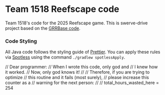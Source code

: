 # Team 1518 Reefscape code

Team 1518's code for the 2025 Reefscape game. This is swerve-drive project based on the [GRRBase code](https://github.com/Greater-Rochester-Robotics/GRRBase/).


### Code Styling
All Java code follows the styling guide of [Prettier](https://prettier.io/). You can apply these rules via [Spotless](https://github.com/diffplug/spotless/tree/main) using the command `./gradlew spotlessApply`.

// Dear programmer:
// When I wrote this code, only god and
// I knew how it worked.
// Now, only god knows it!
//
// Therefore, if you are trying to optimize
// this routine and it fails (most surely),
// please increase this counter as a 
// warning for the next person:
//
// total_hours_wasted_here = 254
